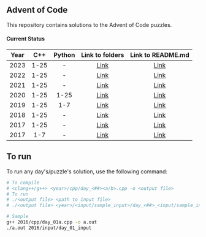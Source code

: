 ## Advent of Code ##

This repository contains solutions to the Advent of Code puzzles.

#### Current Status ####

| Year | C++ | Python | Link to folders | Link to README.md |
|:----:|:----:|:----:|:----:|:----:|
|2023  |1-25  | - | [Link](/2023/) |[Link](/2023/README.md) |
|2022  |1-25 | - | [Link](/2022/) |[Link](/2022/README.md) |
|2021  |1-25 | - | [Link](/2021/) |[Link](/2021/README.md) |
|2020  |1-25 |1-25 | [Link](/2020/) |[Link](/2020/README.md) |
|2019  |1-25 |1-7 | [Link](/2019/) |[Link](/2019/README.md) |
|2018  |1-25 | - | [Link](/2018/) |[Link](/2018/README.md) |
|2017  |1-25 | - | [Link](/2017/) |[Link](/2017/README.md) |
|2017  |1-7 | - | [Link](/2016/) |[Link](/2016/README.md) |

## To run ##

To run any day's/puzzle's solution, use the following command:

```bash
# To compile
# <clang++/g++> <year>/cpp/day_<##><a/b>.cpp -o <output file>
# To run
# ./<output file> <path to input file>
# ./<output file> <year>/<input/sample_input>/day_<##>_<input/sample_input>

# Sample
g++ 2016/cpp/day_01a.cpp -o a.out
./a.out 2016/input/day_01_input
```
